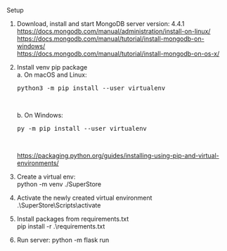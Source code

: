 Setup

1. Download, install and start MongoDB server version: 4.4.1<br>
    https://docs.mongodb.com/manual/administration/install-on-linux/<br>
    https://docs.mongodb.com/manual/tutorial/install-mongodb-on-windows/<br>
    https://docs.mongodb.com/manual/tutorial/install-mongodb-on-os-x/

2. Install venv pip package<br>
    a. On macOS and Linux:<br>
    <pre>python3 -m pip install --user virtualenv</pre><br>
    b. On Windows:<br>
    <pre>py -m pip install --user virtualenv</pre><br>
    https://packaging.python.org/guides/installing-using-pip-and-virtual-environments/

3. Create a virtual env:<br>
    python -m venv ./SuperStore

4. Activate the newly created virtual environment<br>
    .\SuperStore\Scripts\activate
    
5. Install packages from requirements.txt<br>
    pip install -r .\requirements.txt
    
6. Run server:
    python -m flask run
